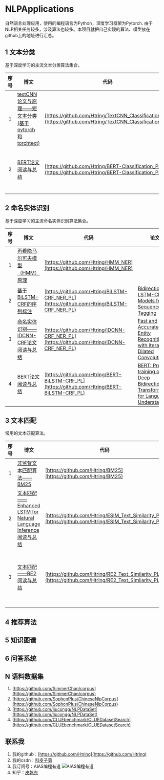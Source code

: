 # NLPApplications

自然语言处理应用，使用的编程语言为Python，深度学习框架为Pytorch. 由于NLP相关任务较多，涉及算法也较多。本项目就把自己实现的算法、模型放在github上的地址进行汇总。

## 1 文本分类

基于深度学习的主流文本分类算法集合。

| 序号  | 博文                                                                                            | 代码                                                                                                         | 论文                                                                                                                                                                                                                             | 备注             |
|:---:| --------------------------------------------------------------------------------------------- | ---------------------------------------------------------------------------------------------------------- | ------------------------------------------------------------------------------------------------------------------------------------------------------------------------------------------------------------------------------ | -------------- |
| 1   | [textCNN论文与原理——短文本分类(基于pytorch和torchtext)](https://mp.weixin.qq.com/s/L9sJJfP2j_PkzHI_4B9JJQ) | [https://github.com/Htring/TextCNN_Classification_PL](https://github.com/Htring/TextCNN_Classification_PL) | [Convolutional Neural Networks for Sentence Classification](https://www.aclweb.org/anthology/D14-1181.pdf)                                                                                                                     | textCNN        |
| 2   | [BERT论文阅读与总结](https://mp.weixin.qq.com/s/zR8lHJWQxdd1_QASoCEEig)                              | [https://github.com/Htring/BERT-Classification_PL](https://github.com/Htring/BERT-Classification_PL)       | [BERT: Pre-training of Deep Bidirectional Transformers for Language Understanding](https://www.semanticscholar.org/paper/BERT%3A-Pre-training-of-Deep-Bidirectional-for-Devlin-Chang/df2b0e26d0599ce3e70df8a9da02e51594e0e992) | BERT fine-tune |
|     |                                                                                               |                                                                                                            |                                                                                                                                                                                                                                |                |

## 2 命名实体识别

基于深度学习的主流命名实体识别算法集合。

| 序号  | 博文                                                                            | 代码                                                                                           | 论文                                                                                                                                                                                                                             | 备注              |
|:---:| ----------------------------------------------------------------------------- | -------------------------------------------------------------------------------------------- | ------------------------------------------------------------------------------------------------------------------------------------------------------------------------------------------------------------------------------ | --------------- |
| 1   | [再看隐马尔可夫模型（HMM）原理](https://mp.weixin.qq.com/s/BvtsKM-OGuqln4_E3yBCEQ)         | [https://github.com/Htring/HMM_NER](https://github.com/Htring/HMM_NER)                       |                                                                                                                                                                                                                                | HMM             |
| 2   | [基于BiLSTM-CRF的序列标注](https://mp.weixin.qq.com/s/RYMGIN_S5n1uqL4Mj8nB9g)        | [https://github.com/Htring/BiLSTM-CRF_NER_PL](https://github.com/Htring/BiLSTM-CRF_NER_PL)   | [Bidirectional LSTM-CRF Models for Sequence Tagging](https://arxiv.org/abs/1508.01991)                                                                                                                                         | BiLSTM-CRF      |
| 3   | [命名实体识别——IDCNN-CRF论文阅读与总结](https://mp.weixin.qq.com/s/Snv1L1nJpdL72OlTdyOuVA) | [https://github.com/Htring/IDCNN-CRF_NER_PL](https://github.com/Htring/IDCNN-CRF_NER_PL)     | [Fast and Accurate Entity Recognition with Iterated Dilated Convolutions](https://aclanthology.org/D17-1283/)                                                                                                                  | IDCNN-CRF       |
| 4   | [BERT论文阅读与总结](https://mp.weixin.qq.com/s/zR8lHJWQxdd1_QASoCEEig)              | [https://github.com/Htring/BERT-BiLSTM-CRF_PL](https://github.com/Htring/BERT-BiLSTM-CRF_PL) | [BERT: Pre-training of Deep Bidirectional Transformers for Language Understanding](https://www.semanticscholar.org/paper/BERT%3A-Pre-training-of-Deep-Bidirectional-for-Devlin-Chang/df2b0e26d0599ce3e70df8a9da02e51594e0e992) | BERT-BiLSTM-CRF |

## 3 文本匹配

常用的文本匹配算法。

| 序号  | 博文                                                                                                           | 代码                                                                                                     | 论文                                                                                                      | 备注       |
|:---:| ------------------------------------------------------------------------------------------------------------ | ------------------------------------------------------------------------------------------------------ | ------------------------------------------------------------------------------------------------------- | -------- |
| 1   | [非监督文本匹配算法——BM25](https://mp.weixin.qq.com/s/A4OOmG6YTL0ga6rarNoiwA)                                         | [https://github.com/Htring/BM25](https://github.com/Htring/BM25)                                       |                                                                                                         | BM25,无监督 |
| 2   | [文本匹配——Enhanced LSTM for Natural Language Inference阅读与总结](https://mp.weixin.qq.com/s/4onIQxfR6_5tmFi4xwXLfg) | [https://github.com/Htring/ESIM_Text_Similarity_PL](https://github.com/Htring/ESIM_Text_Similarity_PL) | [Enhanced LSTM for Natural Language Inference](https://arxiv.org/abs/1609.06038)                        | ESIM     |
| 3   | [文本匹配——RE2阅读与总结](https://mp.weixin.qq.com/s/ECx6IWrpGzTR-Zw7VCr4yA)                                          | [https://github.com/Htring/RE2_Text_Similarity_PL](https://github.com/Htring/RE2_Text_Similarity_PL)   | [Simple and Effective Text Matching with Richer Alignment Features](https://aclanthology.org/P19-1465/) | RE2      |
|     |                                                                                                              |                                                                                                        |                                                                                                         |          |

## 4 推荐算法

## 5  知识图谱

## 6 问答系统

## N 语料数据集

1. [https://github.com/SimmerChan/corpus](https://github.com/SimmerChan/corpus)
2. [https://github.com/SophonPlus/ChineseNlpCorpus](https://github.com/SophonPlus/ChineseNlpCorpus)
3. [https://github.com/liucongg/NLPDataSet](https://github.com/liucongg/NLPDataSet)
4. [https://github.com/CLUEbenchmark/CLUEDatasetSearch](https://github.com/CLUEbenchmark/CLUEDatasetSearch)

## 联系我

1. 我的github：[https://github.com/Htring](https://github.com/Htring)
2. 我的csdn：[科皮子菊](https://piqiandong.blog.csdn.net/)
3. 我订阅号：AIAS编程有道
   ![AIAS编程有道](https://s2.loli.net/2022/05/05/DS37LjhBQz2xyUJ.png)
4. 知乎：[皮乾东](https://www.zhihu.com/people/piqiandong)
